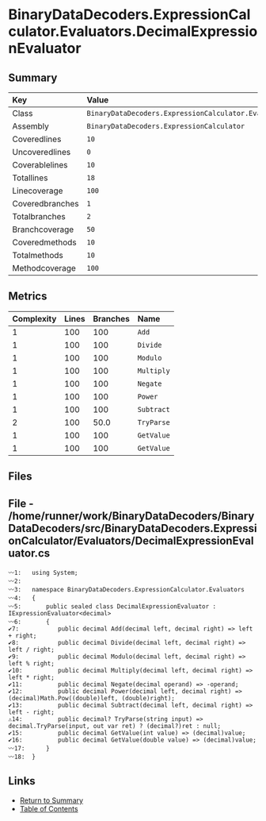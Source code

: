 ﻿# BinaryDataDecoders.ExpressionCalculator.Evaluators.DecimalExpressionEvaluator

## Summary

| Key             | Value                                                                           |
| :-------------- | :------------------------------------------------------------------------------ |
| Class           | `BinaryDataDecoders.ExpressionCalculator.Evaluators.DecimalExpressionEvaluator` |
| Assembly        | `BinaryDataDecoders.ExpressionCalculator`                                       |
| Coveredlines    | `10`                                                                            |
| Uncoveredlines  | `0`                                                                             |
| Coverablelines  | `10`                                                                            |
| Totallines      | `18`                                                                            |
| Linecoverage    | `100`                                                                           |
| Coveredbranches | `1`                                                                             |
| Totalbranches   | `2`                                                                             |
| Branchcoverage  | `50`                                                                            |
| Coveredmethods  | `10`                                                                            |
| Totalmethods    | `10`                                                                            |
| Methodcoverage  | `100`                                                                           |

## Metrics

| Complexity | Lines | Branches | Name       |
| :--------- | :---- | :------- | :--------- |
| 1          | 100   | 100      | `Add`      |
| 1          | 100   | 100      | `Divide`   |
| 1          | 100   | 100      | `Modulo`   |
| 1          | 100   | 100      | `Multiply` |
| 1          | 100   | 100      | `Negate`   |
| 1          | 100   | 100      | `Power`    |
| 1          | 100   | 100      | `Subtract` |
| 2          | 100   | 50.0     | `TryParse` |
| 1          | 100   | 100      | `GetValue` |
| 1          | 100   | 100      | `GetValue` |

## Files

## File - /home/runner/work/BinaryDataDecoders/BinaryDataDecoders/src/BinaryDataDecoders.ExpressionCalculator/Evaluators/DecimalExpressionEvaluator.cs

```CSharp
〰1:   using System;
〰2:   
〰3:   namespace BinaryDataDecoders.ExpressionCalculator.Evaluators
〰4:   {
〰5:       public sealed class DecimalExpressionEvaluator : IExpressionEvaluator<decimal>
〰6:       {
✔7:           public decimal Add(decimal left, decimal right) => left + right;
✔8:           public decimal Divide(decimal left, decimal right) => left / right;
✔9:           public decimal Modulo(decimal left, decimal right) => left % right;
✔10:          public decimal Multiply(decimal left, decimal right) => left * right;
✔11:          public decimal Negate(decimal operand) => -operand;
✔12:          public decimal Power(decimal left, decimal right) => (decimal)Math.Pow((double)left, (double)right);
✔13:          public decimal Subtract(decimal left, decimal right) => left - right;
⚠14:          public decimal? TryParse(string input) => decimal.TryParse(input, out var ret) ? (decimal?)ret : null;
✔15:          public decimal GetValue(int value) => (decimal)value;
✔16:          public decimal GetValue(double value) => (decimal)value;
〰17:      }
〰18:  }
```

## Links

* [Return to Summary](Summary.md)
* [Table of Contents](../TOC.md)

